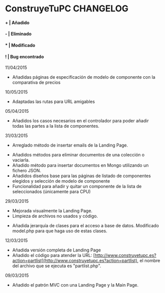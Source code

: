 #	ConstruyeTuPC CHANGELOG

####	+ | Añadido
####	- | Eliminado
####	* | Modificado
####	! | Bug encontrado

11/04/2015
+ Añadidas páginas de especificación de modelo de componente con la comparativa de precios

10/05/2015
* Adaptadas las rutas para URL amigables

05/04/2015
+ Añadidos los casos necesarios en el controlador para poder añadir todas las partes a la lista de componentes.

31/03/2015
* Arreglado método de insertar emails de la Landing Page.
+ Añadidos métodos para eliminar documentos de una colección o vaciarla.
+ Añadido método para insertar documentos en Mongo utilizando un fichero JSON.
+ Añadidos diseños base para las páginas de listado de componentes elegidos y selección de modelo de componente
+ Funcionalidad para añadir y quitar un componente de la lista de seleccionados (únicamente para CPU)

29/03/2015
* Mejorada visualmente la Landing Page.
* Limpieza de archivos no usados y código.
+ Añadida jerarquía de clases para el acceso a base de datos. Modificado model.php para que haga uso de estas clases.

12/03/2015
+ Añadida versión completa de Landing Page
+ Añadido el código para atender la URL: [http://www.construyetupc.es?action=partlist](http://www.construyetupc.es?action=partlist), el nombre del archivo que se
ejecuta es "partlist.php".

09/03/2015
+ Añadido el patrón MVC con una Landing Page y la Main Page.





